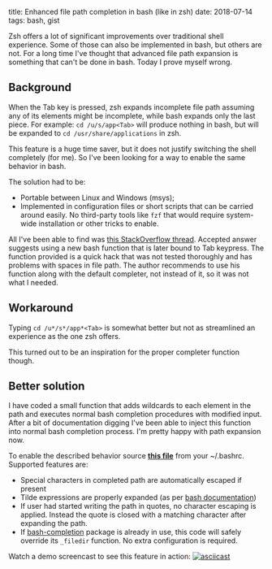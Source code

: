 title: Enhanced file path completion in bash (like in zsh)
date: 2018-07-14
tags: bash, gist

Zsh offers a lot of significant improvements over traditional shell experience.
Some of those can also be implemented in bash, but others are not. For a long
time I've thought that advanced file path expansion is something that can't be
done in bash. Today I prove myself wrong.

## Background

When the Tab key is pressed, zsh expands incomplete file path assuming any of
its elements might be incomplete, while bash expands only the last piece. For
example: `cd /u/s/app<Tab>` will produce nothing in bash, but will be expanded
to `cd /usr/share/applications` in zsh.

This feature is a huge time saver, but it does not justify switching the shell
completely (for me). So I've been looking for a way to enable the same behavior
in bash.

The solution had to be:

- Portable between Linux and Windows (msys);
- Implemented in configuration files or short scripts that can be carried
  around easily. No third-party tools like `fzf` that would require system-wide
  installation or other tricks to enable.

All I've been able to find was
[this StackOverflow thread](https://stackoverflow.com/q/25076611).
Accepted answer suggests using a new bash function that is later bound to Tab
keypress. The function provided is a quick hack that was not tested thoroughly
and has problems with spaces in file path. The author recommends to use his
function along with the default completer, not instead of it, so it was not
what I needed.

## Workaround

Typing `cd /u*/s*/app*<Tab>` is somewhat better but not as streamlined an
experience as the one zsh offers.

This turned out to be an inspiration for the proper completer function though.

## Better solution

I have coded a small function that adds wildcards to each element in the path
and executes normal bash completion procedures with modified input. After a bit
of documentation digging I've been able to inject this function into normal
bash completion process. I'm pretty happy with path expansion now.

To enable the described behavior source [**this file**][gist] from your
~/.bashrc. Supported features are:

- Special characters in completed path are automatically escaped if present
- Tilde expressions are properly expanded (as per [bash documentation])
- If user had started writing the path in quotes, no character escaping is
  applied. Instead the quote is closed with a matching character after expanding
  the path.
- If [bash-completion] package is already in use, this code will safely override
  its `_filedir` function. No extra configuration is required.

Watch a demo screencast to see this feature in action:
[![asciicast](https://asciinema.org/a/0zhzOYbkF22pWLmbx1RHCYyqQ.png)](https://asciinema.org/a/0zhzOYbkF22pWLmbx1RHCYyqQ)


[bash-completion]: https://salsa.debian.org/debian/bash-completion
[bash documentation]: https://www.gnu.org/software/bash/manual/html_node/Tilde-Expansion.html
[gist]: https://github.com/sio/bash-complete-partial-path/blob/master/bash_completion
